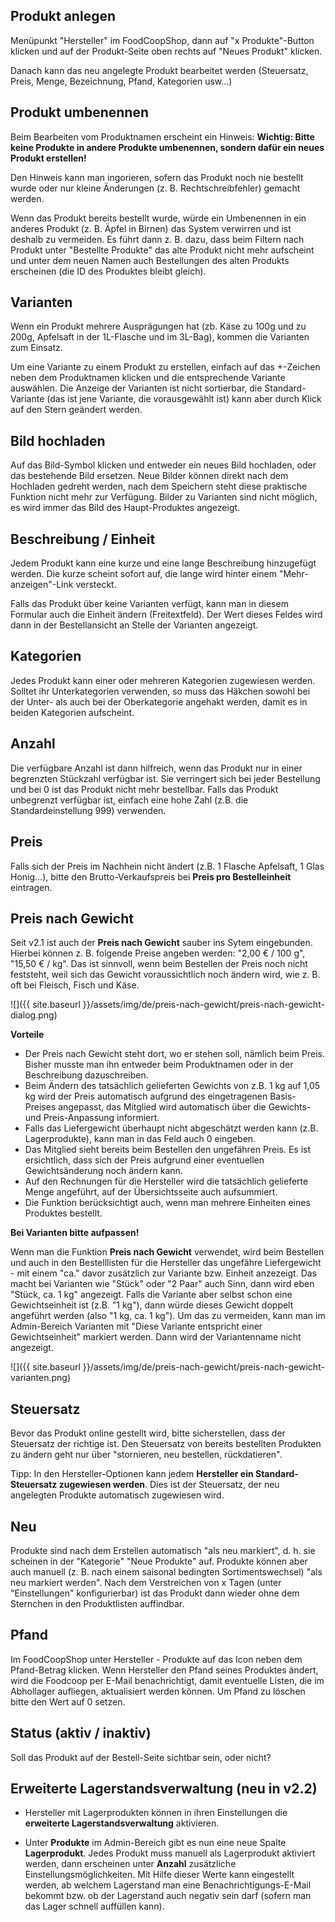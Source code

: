 ## Produkt anlegen

Menüpunkt "Hersteller" im FoodCoopShop, dann auf "x Produkte"-Button klicken und auf der Produkt-Seite oben rechts auf "Neues Produkt" klicken.

Danach kann das neu angelegte Produkt bearbeitet werden (Steuersatz, Preis, Menge, Bezeichnung, Pfand, Kategorien usw...)

## Produkt umbenennen

Beim Bearbeiten vom Produktnamen erscheint ein Hinweis: **Wichtig: Bitte keine Produkte in andere Produkte umbenennen, sondern dafür ein neues Produkt erstellen!**

Den Hinweis kann man ingorieren, sofern das Produkt noch nie bestellt wurde oder nur kleine Änderungen (z. B. Rechtschreibfehler) gemacht werden.

Wenn das Produkt bereits bestellt wurde, würde ein Umbenennen in ein anderes Produkt (z. B. Äpfel in Birnen) das System verwirren und ist deshalb zu vermeiden. Es führt dann z. B. dazu, dass beim Filtern nach Produkt unter "Bestellte Produkte" das alte Produkt nicht mehr aufscheint und unter dem neuen Namen auch Bestellungen des alten Produkts erscheinen (die ID des Produktes bleibt gleich).

## Varianten

Wenn ein Produkt mehrere Ausprägungen hat (zb. Käse zu 100g und zu 200g, Apfelsaft in der 1L-Flasche und im 3L-Bag), kommen die Varianten zum Einsatz.

Um eine Variante zu einem Produkt zu erstellen, einfach auf das +-Zeichen neben dem Produktnamen klicken und die entsprechende Variante auswählen. Die Anzeige der Varianten ist nicht sortierbar, die Standard-Variante (das ist jene Variante, die vorausgewählt ist) kann aber durch Klick auf den Stern geändert werden.

## Bild hochladen

Auf das Bild-Symbol klicken und entweder ein neues Bild hochladen, oder das bestehende Bild ersetzen. Neue Bilder können direkt nach dem Hochladen gedreht werden, nach dem Speichern steht diese praktische Funktion nicht mehr zur Verfügung. Bilder zu Varianten sind nicht möglich, es wird immer das Bild des Haupt-Produktes angezeigt.

## Beschreibung / Einheit

Jedem Produkt kann eine kurze und eine lange Beschreibung hinzugefügt werden. Die kurze scheint sofort auf, die lange wird hinter einem "Mehr-anzeigen"-Link versteckt.

Falls das Produkt über keine Varianten verfügt, kann man in diesem Formular auch die Einheit ändern (Freitextfeld). Der Wert dieses Feldes wird dann in der Bestellansicht an Stelle der Varianten angezeigt.

## Kategorien

Jedes Produkt kann einer oder mehreren Kategorien zugewiesen werden. Solltet ihr Unterkategorien verwenden, so muss das Häkchen sowohl bei der Unter- als auch bei der Oberkategorie angehakt werden, damit es in beiden Kategorien aufscheint.

## Anzahl

Die verfügbare Anzahl ist dann hilfreich, wenn das Produkt nur in einer begrenzten Stückzahl verfügbar ist. Sie verringert sich bei jeder Bestellung und bei 0 ist das Produkt nicht mehr bestellbar. Falls das Produkt unbegrenzt verfügbar ist, einfach eine hohe Zahl (z.B. die Standardeinstellung 999) verwenden.

## Preis

Falls sich der Preis im Nachhein nicht ändert (z.B. 1 Flasche Apfelsaft, 1 Glas Honig...), bitte den Brutto-Verkaufspreis bei **Preis pro Bestelleinheit** eintragen. 

## Preis nach Gewicht

Seit v2.1 ist auch der **Preis nach Gewicht** sauber ins Sytem eingebunden. Hierbei können z. B. folgende Preise angeben werden: "2,00 € / 100 g", "15,50 € / kg". Das ist sinnvoll, wenn beim Bestellen der Preis noch nicht feststeht, weil sich das Gewicht voraussichtlich noch ändern wird, wie z. B. oft bei Fleisch, Fisch und Käse.

![]({{ site.baseurl }}/assets/img/de/preis-nach-gewicht/preis-nach-gewicht-dialog.png)

**Vorteile**

* Der Preis nach Gewicht steht dort, wo er stehen soll, nämlich beim Preis. Bisher musste man ihn entweder beim Produktnamen oder in der Beschreibung dazuschreiben.
* Beim Ändern des tatsächlich gelieferten Gewichts von z.B. 1 kg auf 1,05 kg wird der Preis automatisch aufgrund des eingetragenen Basis-Preises angepasst, das Mitglied wird automatisch über die Gewichts- und Preis-Anpassung informiert.
* Falls das Liefergewicht überhaupt nicht abgeschätzt werden kann (z.B. Lagerprodukte), kann man in das Feld auch 0 eingeben.
* Das Mitglied sieht bereits beim Bestellen den ungefähren Preis. Es ist ersichtlich, dass sich der Preis aufgrund einer eventuellen Gewichtsänderung noch ändern kann.
* Auf den Rechnungen für die Hersteller wird die tatsächlich gelieferte Menge angeführt, auf der Übersichtsseite auch aufsummiert.
* Die Funktion berücksichtigt auch, wenn man mehrere Einheiten eines Produktes bestellt.

**Bei Varianten bitte aufpassen!**

Wenn man die Funktion **Preis nach Gewicht** verwendet, wird beim Bestellen und auch in den Bestelllisten für die Hersteller das ungefähre Liefergewicht - mit einem "ca." davor zusätzlich zur Variante bzw. Einheit anzezeigt. Das macht bei Varianten wie "Stück" oder "2 Paar" auch Sinn, dann wird eben "Stück, ca. 1 kg" angezeigt. Falls die Variante aber selbst schon eine Gewichtseinheit ist (z.B. "1 kg"), dann würde dieses Gewicht doppelt angeführt werden (also "1 kg, ca. 1 kg"). Um das zu vermeiden, kann man im Admin-Bereich Varianten mit "Diese Variante entspricht einer Gewichtseinheit" markiert werden. Dann wird der Variantenname nicht angezeigt.

![]({{ site.baseurl }}/assets/img/de/preis-nach-gewicht/preis-nach-gewicht-varianten.png)

## Steuersatz

Bevor das Produkt online gestellt wird, bitte sicherstellen, dass der Steuersatz der richtige ist. Den Steuersatz von bereits bestellten Produkten zu ändern geht nur über "stornieren, neu bestellen, rückdatieren".

Tipp: In den Hersteller-Optionen kann jedem **Hersteller ein Standard-Steuersatz zugewiesen werden**. Dies ist der Steuersatz, der neu angelegten Produkte automatisch zugewiesen wird.

## Neu

Produkte sind nach dem Erstellen automatisch "als neu markiert", d. h. sie scheinen in der "Kategorie" "Neue Produkte" auf. Produkte können aber auch manuell (z. B. nach einem saisonal bedingten Sortimentswechsel) "als neu markiert werden". Nach dem Verstreichen von x Tagen (unter "Einstellungen" konfigurierbar) ist das Produkt dann wieder ohne dem Sternchen in den Produktlisten auffindbar.

## Pfand

Im FoodCoopShop unter Hersteller - Produkte auf das Icon neben dem Pfand-Betrag klicken. Wenn Hersteller den Pfand seines Produktes ändert, wird die Foodcoop per E-Mail benachrichtigt, damit eventuelle Listen, die im Abhollager aufliegen, aktualisiert werden können. Um Pfand zu löschen bitte den Wert auf 0 setzen.

## Status (aktiv / inaktiv)

Soll das Produkt auf der Bestell-Seite sichtbar sein, oder nicht?

## Erweiterte Lagerstandsverwaltung (neu in v2.2)

* Hersteller mit Lagerprodukten können in ihren Einstellungen die **erweiterte Lagerstandsverwaltung** aktivieren.

* Unter **Produkte** im Admin-Bereich gibt es nun eine neue Spalte **Lagerprodukt**. Jedes Produkt muss  manuell als Lagerprodukt aktiviert werden, dann erscheinen unter **Anzahl** zusätzliche Einstellungsmöglichkeiten. Mit Hilfe dieser Werte kann eingestellt werden, ab welchem Lagerstand man eine Benachrichtigungs-E-Mail bekommt bzw. ob der Lagerstand auch negativ sein darf (sofern man das Lager schnell auffüllen kann).
